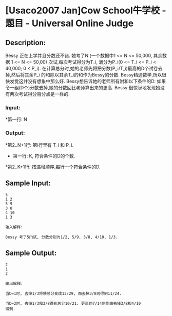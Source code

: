 # [Usaco2007 Jan]Cow School牛学校 - 题目 - Universal Online Judge

## Description: 

Bessy 正在上学并且分数还不错. 她考了N (一个数据中1 <= N <= 50,000, 其余数据 1 <= N <= 50,00) 次试,每次考试得分为T_i, 满分为P_i(0 <= T_i <= P_i < 40,000; 0 < P_i). 在计算总分时,她的老师先将把分数(P_i/T_i)最高的D个试卷去掉,然后将其余P_i 的和除以其余T_i的和作为Bessy的分数. Bessy精通数学,所以很快发觉这并没有想象中那么好. Bessy想告诉她的老师所有附和以下条件的D: 如果令一组(D个)分数去掉,她的分数回比老师算出来的更高. Bessy 很惊讶地发现她没有两次考试得分百分点是一样的. 

### Input: 

*第一行: N 

### Output: 

*第2..N+1行: 第i行里有 T_i 和 P_i.

* 第一行: K, 符合条件的D的个数. 

*第2..K+1行: 按递增顺序,每行一个符合条件的D. 


## Sample Input: 
```
5
1 2
5 9
3 8
4 10
1 3

输入解释:

Bessy 考了5门试, 分数分别为1/2, 5/9, 3/8, 4/10, 1/3.

```

## Sample Output: 
```
2
1
2

输出解释:

当D=1时, 去掉1/3将使总分变成13/29, 而去掉3/8则得到11/24.

当D=2时, 去掉1/3和3/8得到总分10/21. 更高的7/14则能由去掉3/8和4/10
得到.

```

